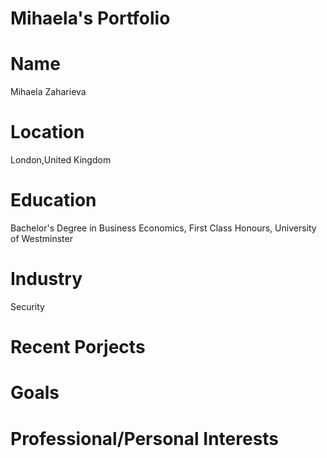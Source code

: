 

# Mihaela's Portfolio
<h1>Name</h1>
<p>Mihaela Zaharieva</p>
<h1>Location</h1> 
<p>London,United Kingdom</p>
<h1>Education</h1>
<p>Bachelor's Degree in Business Economics, First Class Honours, University of Westminster</p>
<h1>Industry</h1> 
<p>Security</p>
<h1>Recent Porjects</h1> 
<h1>Goals</h1>
<h1>Professional/Personal Interests</h1> 
